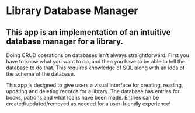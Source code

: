 # Library Database Manager
## This app is an implementation of an intuitive database manager for a library. 
Doing CRUD operations on databases isn't always straightforward. First you have to know what you want to do, and then you have to be able to tell the database to do that. This requires knowledge of SQL along with an idea of the schema of the database. 

This app is designed to give users a visual interface for creating, reading, updating and deleting records for a library. The database has entries for books, patrons and what loans have been made. Entries can be created/updated/removed as needed for a user-friendly experience!

